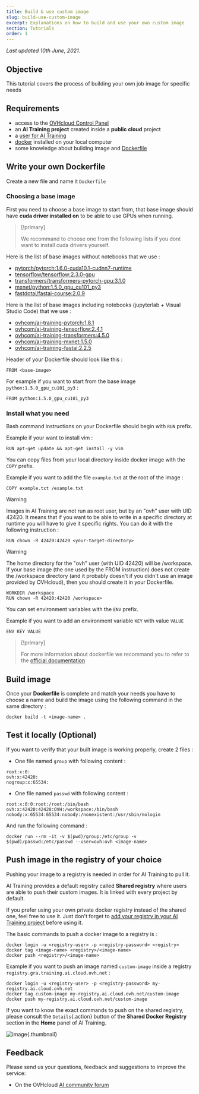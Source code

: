 ```yaml
---
title: Build & use custom image
slug: build-use-custom-image
excerpt: Explanations on how to build and use your own custom image
section: Tutorials
order: 1
---
```

*Last updated 10th June, 2021.*

## Objective

This tutorial covers the process of building your own job image for specific needs

## Requirements

-   access to the [OVHcloud Control Panel](https://ca.ovh.com/auth/?action=gotomanager&from=https://www.ovh.com/world/&ovhSubsidiary=we)
-   an **AI Training project** created inside a **public cloud** project
-   a [user for AI Training](../create-user)
-   [docker](https://www.docker.com/get-started) installed on your local computer
-   some knowledge about building image and [Dockerfile](https://docs.docker.com/engine/reference/builder/)

## Write your own Dockerfile

Create a new file and name it `Dockerfile`

### Choosing a base image

First you need to choose a base image to start from, that base image should have **cuda driver installed on** to be able to use GPUs when running.

> [!primary]
>
> We recommand to choose one from the following lists if you dont want to install cuda drivers yourself.

Here is the list of base images without notebooks that we use :

-   [pytorch/pytorch:1.6.0-cuda10.1-cudnn7-runtime](https://hub.docker.com/r/pytorch/pytorch)
-   [tensorflow/tensorflow:2.3.0-gpu](https://hub.docker.com/r/tensorflow/tensorflow)
-   [transformers/transformers-pytorch-gpu:3.1.0](https://hub.docker.com/r/transformers/transformers)
-   [mxnet/python:1.5.0_gpu_cu101_py3](https://hub.docker.com/r/mxnet/python)
-   [fastdotai/fastai-course:2.0.9](https://hub.docker.com/r/fastdotai/fastai-course)

Here is the list of base images including notebooks (jupyterlab + Visual Studio Code) that we use :

-   [ovhcom/ai-training-pytorch:1.8.1](https://hub.docker.com/r/ovhcom/ai-training-pytorch/tags)
-   [ovhcom/ai-training-tensorflow:2.4.1](https://hub.docker.com/r/ovhcom/ai-training-tensorflow/tags)
-   [ovhcom/ai-training-transformers:4.5.0](https://hub.docker.com/r/ovhcom/ai-training-transformers/tags)
-   [ovhcom/ai-training-mxnet:1.5.0](https://hub.docker.com/r/ovhcom/ai-training-mxnet/tags)
-   [ovhcom/ai-training-fastai:2.2.5](https://hub.docker.com/r/ovhcom/ai-training-fastai/tags)

Header of your Dockerfile should look like this :

``` {.console}
FROM <base-image>
```

For example if you want to start from the base image `python:1.5.0_gpu_cu101_py3` :

``` {.console}
FROM python:1.5.0_gpu_cu101_py3
```

### Install what you need

Bash command instructions on your Dockerfile should begin with `RUN` prefix.

Example if your want to install vim :

``` {.console}
RUN apt-get update && apt-get install -y vim
```

You can copy files from your local directory inside docker image with the `COPY` prefix.

Example if you want to add the file `example.txt` at the root of the image :

``` {.console}
COPY example.txt /example.txt
```

> [!warning]
>
> Images in AI Training are not run as root user, but by an "ovh" user with UID 42420. It means that if you want to be able to write in a specific directory at runtime you will have to give it specific rights.
> You can do it with the following instruction :
>
>     RUN chown -R 42420:42420 <your-target-directory>
> 


> [!warning]
> 
> The home directory for the "ovh" user (with UID 42420) will be /workspace.
> If your base image (the one used by the FROM instruction) does not create the /workspace directory (and it probably doesn't if you didn't use an image provided by OVHcloud), then you should create it in your Dockerfile.
>
>     WORKDIR /workspace
>     RUN chown -R 42420:42420 /workspace> 
>

You can set environment variables with the `ENV` prefix.

Example if you want to add an environment variable `KEY` with value `VALUE`

``` {.console}
ENV KEY VALUE
```

> [!primary]
>
> For more information about dockerfile we recommand you to refer to the [official documentation](https://docs.docker.com/engine/reference/builder/)

## Build image

Once your **Dockerfile** is complete and match your needs you have to choose a name and build the image using the following command in the same directory :

``` {.console}
docker build -t <image-name> .
```

## Test it locally (Optional)

If you want to verify that your built image is working properly, create 2 files :

-   One file named `group` with following content :

``` {.console}
root:x:0:
ovh:x:42420:
nogroup:x:65534:
```

-   One file named `passwd` with following content :

``` {.console}
root:x:0:0:root:/root:/bin/bash
ovh:x:42420:42420:OVH:/workspace:/bin/bash
nobody:x:65534:65534:nobody:/nonexistent:/usr/sbin/nologin
```

And run the following command :

``` {.console}
docker run --rm -it -v $(pwd)/group:/etc/group -v $(pwd)/passwd:/etc/passwd --user=ovh:ovh <image-name>
```

## Push image in the registry of your choice

Pushing your image to a registry is needed in order for AI Training to pull it.

AI Training provides a default registry called **Shared registry** where users are able to push their custom images. It is linked with every project by default.

If you prefer using your own private docker registry instead of the shared one, feel free to use it. Just don't forget to [add your registry in your AI Training project](../add-private-registry) before using it.

The basic commands to push a docker image to a registry is :

    docker login -u <registry-user> -p <registry-password> <registry>
    docker tag <image-name> <registry>/<image-name>
    docker push <registry>/<image-name>

Example if you want to push an image named `custom-image` inside a registry `registry.gra.training.ai.cloud.ovh.net` :

    docker login -u <registry-user> -p <registry-password> my-registry.ai.cloud.ovh.net
    docker tag custom-image my-registry.ai.cloud.ovh.net/custom-image
    docker push my-registry.ai.cloud.ovh.net/custom-image

If you want to know the exact commands to push on the shared registry, please consult the `Details`{.action} button of the **Shared Docker Registry** section in the **Home** panel of AI Training.

![image](images/shared_registry_details.png){.thumbnail}

## Feedback

Please send us your questions, feedback and suggestions to improve the service:

-   On the OVHcloud [AI community forum](https://community.ovh.com/en/c/Data-AI)
